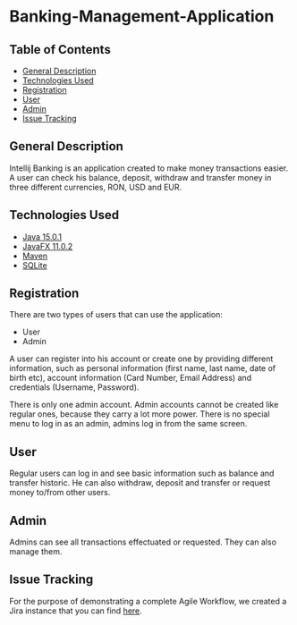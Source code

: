 # **Banking-Management-Application**

## Table of Contents
- [General Description](#general-description)
- [Technologies Used](#technologies-used)
- [Registration](#registration)
- [User](#user)
- [Admin](#admin)
- [Issue Tracking](#issue-tracking)

## General Description

Intellij Banking is an application 
created to make money transactions easier. A user can check his balance, deposit, 
withdraw and transfer money in three different currencies, RON, USD and EUR.

## Technologies Used
- [Java 15.0.1](https://www.oracle.com/java/technologies/javase/15-0-1-relnotes.html)
- [JavaFX 11.0.2](https://gluonhq.com/products/javafx/)
- [Maven](https://maven.apache.org/)
- [SQLite](https://www.sqlite.org/index.html)

## Registration

There are two types of users that can use the application:
- User
- Admin

A user can register into his account or create one by providing different information,
such as personal information (first name, last name, date of birth etc), account 
information (Card Number, Email Address) and credentials (Username, Password).

There is only one admin account. Admin accounts cannot be created like regular ones,
because they carry a lot more power. There is no special menu to log in as an admin,
admins log in from the same screen.

## User

Regular users can log in and see basic information such as balance and transfer 
historic. He can also withdraw, deposit and transfer or request money to/from other 
users.

## Admin

Admins can see all transactions effectuated or requested. They can also manage them.

## Issue Tracking
For the purpose of demonstrating a complete Agile Workflow, we
created a Jira instance that you can find
[here](https://intelli-banking.atlassian.net/jira/software/projects/IB/boards/1).